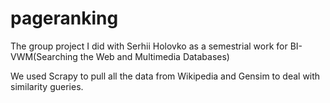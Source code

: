 # pageranking
The group project I did with Serhii Holovko as a semestrial work for BI-VWM(Searching the Web and Multimedia Databases)

We used Scrapy to pull all the data from Wikipedia and Gensim to deal with similarity gueries.

